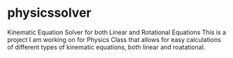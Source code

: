 # physicssolver
Kinematic Equation Solver for both Linear and Rotational Equations 
This is a project I am working on for Physics Class that allows for
easy calculations of different types of kinematic equations, both
linear and roatational.
